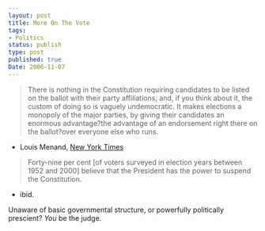 ```yaml
---
layout: post
title: More On The Vote
tags:
- Politics
status: publish
type: post
published: true
Date: 2006-11-07
---
```


> There is nothing in the Constitution requiring candidates to be listed on the ballot with their party affiliations, and, if you think about it, the custom of doing so is vaguely undemocratic. It makes elections a monopoly of the major parties, by giving their candidates an enormous advantage?the advantage of an endorsement right there on the ballot?over everyone else who runs.

- Louis Menand, <a href="http://www.newyorker.com/critics/atlarge/articles/040830crat_atlarge?040830crat_atlarge">New York Times</a></p>

> Forty-nine per cent [of voters surveyed in election years between 1952 and 2000] believe that the President has the power to suspend the Constitution.

- ibid.

Unaware of basic governmental structure, or powerfully politically prescient?  *You* be the judge.
